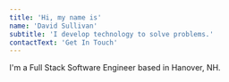 ```yaml
---
title: 'Hi, my name is'
name: 'David Sullivan'
subtitle: 'I develop technology to solve problems.'
contactText: 'Get In Touch'
---
```


I'm a Full Stack Software Engineer based in Hanover, NH.
